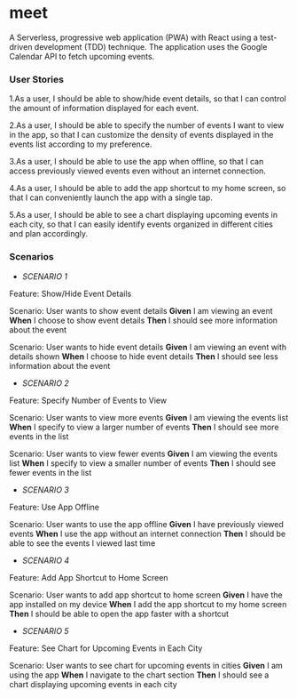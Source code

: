 # meet
A Serverless, progressive web application (PWA) with React using a test-driven development (TDD) technique. The application uses the Google Calendar API to fetch upcoming events.

### User Stories
1.As a user, 
I should be able to show/hide event details, 
so that I can control the amount of information displayed for each event.

2.As a user, 
I should be able to specify the number of events I want to view in the app, 
so that I can customize the density of events displayed in the events list according to my preference.

3.As a user,
I should be able to use the app when offline, 
so that I can access previously viewed events even without an internet connection.

4.As a user, 
I should be able to add the app shortcut to my home screen, 
so that I can conveniently launch the app with a single tap.

5.As a user, 
I should be able to see a chart displaying upcoming events in each city, 
so that I can easily identify events organized in different cities and plan accordingly.


### Scenarios 

* *SCENARIO 1*

Feature: Show/Hide Event Details

Scenario: User wants to show event details
  **Given** I am viewing an event
  **When** I choose to show event details
  **Then** I should see more information about the event

Scenario: User wants to hide event details
  **Given** I am viewing an event with details shown
  **When** I choose to hide event details
  **Then** I should see less information about the event


* *SCENARIO 2*

Feature: Specify Number of Events to View

Scenario: User wants to view more events
  **Given** I am viewing the events list
  **When** I specify to view a larger number of events
  **Then** I should see more events in the list

Scenario: User wants to view fewer events
  **Given** I am viewing the events list
  **When** I specify to view a smaller number of events
  **Then** I should see fewer events in the list


* *SCENARIO 3*

Feature: Use App Offline

Scenario: User wants to use the app offline
  **Given** I have previously viewed events
  **When** I use the app without an internet connection
  **Then** I should be able to see the events I viewed last time


* *SCENARIO 4*

Feature: Add App Shortcut to Home Screen

Scenario: User wants to add app shortcut to home screen
  **Given** I have the app installed on my device
  **When** I add the app shortcut to my home screen
  **Then** I should be able to open the app faster with a shortcut


* *SCENARIO 5*

Feature: See Chart for Upcoming Events in Each City

Scenario: User wants to see chart for upcoming events in cities
  **Given** I am using the app
  **When** I navigate to the chart section
  **Then** I should see a chart displaying upcoming events in each city






